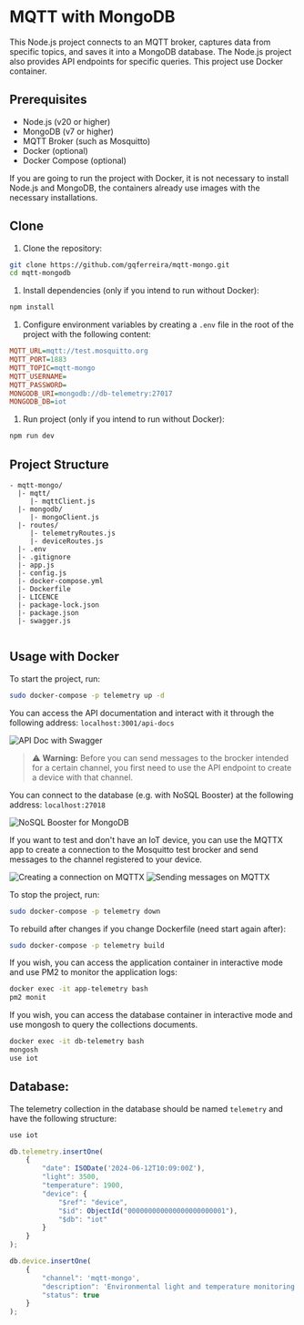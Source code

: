 # MQTT with MongoDB

This Node.js project connects to an MQTT broker, captures data from specific topics, and saves it into a MongoDB database. The Node.js project also provides API endpoints for specific queries. This project use Docker container.

## Prerequisites

- Node.js (v20 or higher)
- MongoDB (v7 or higher)
- MQTT Broker (such as Mosquitto)
- Docker (optional)
- Docker Compose (optional)

If you are going to run the project with Docker, it is not necessary to install Node.js and MongoDB, the containers already use images with the necessary installations.

## Clone

1. Clone the repository:

 ```bash
 git clone https://github.com/gqferreira/mqtt-mongo.git
 cd mqtt-mongodb
 ```

1. Install dependencies (only if you intend to run without Docker):

 ```bash
 npm install
 ```

1. Configure environment variables by creating a `.env` file in the root of the project with the following content:

 ```ini
 MQTT_URL=mqtt://test.mosquitto.org
 MQTT_PORT=1883
 MQTT_TOPIC=mqtt-mongo
 MQTT_USERNAME=
 MQTT_PASSWORD=
 MONGODB_URI=mongodb://db-telemetry:27017
 MONGODB_DB=iot
 ```

1. Run project (only if you intend to run without Docker):

```bash
npm run dev
```

## Project Structure
```plaintext
- mqtt-mongo/
  |- mqtt/
     |- mqttClient.js
  |- mongodb/
     |- mongoClient.js
  |- routes/
     |- telemetryRoutes.js
     |- deviceRoutes.js
  |- .env
  |- .gitignore
  |- app.js
  |- config.js
  |- docker-compose.yml
  |- Dockerfile
  |- LICENCE
  |- package-lock.json
  |- package.json
  |- swagger.js
  
```

## Usage with Docker

To start the project, run:

```bash
sudo docker-compose -p telemetry up -d
```

You can access the API documentation and interact with it through the following address: `localhost:3001/api-docs`

![API Doc with Swagger](images/doc.png)

> ⚠️ **Warning:** Before you can send messages to the brocker intended for a certain channel, you first need to use the API endpoint to create a device with that channel.

You can connect to the database (e.g. with NoSQL Booster) at the following address: `localhost:27018`

![NoSQL Booster for MongoDB](images/db.png)

If you want to test and don't have an IoT device, you can use the MQTTX app to create a connection to the Mosquitto test brocker and send messages to the channel registered to your device.

![Creating a connection on MQTTX](images/mqttx-connection.png)
![Sending messages on MQTTX](images/mqttx-messages.png)

To stop the project, run:

```bash
sudo docker-compose -p telemetry down
```

To rebuild after changes if you change Dockerfile (need start again after):
```bash
sudo docker-compose -p telemetry build
```

If you wish, you can access the application container in interactive mode and use PM2 to monitor the application logs:
```bash
docker exec -it app-telemetry bash
pm2 monit
```

If you wish, you can access the database container in interactive mode and use mongosh to query the collections documents.
```bash
docker exec -it db-telemetry bash
mongosh
use iot
```

## Database:

The telemetry collection in the database should be named `telemetry` and have the following structure:
```javascript
use iot

db.telemetry.insertOne(
    {
        "date": ISODate('2024-06-12T10:09:00Z'),
        "light": 3500,
        "temperature": 1900,
        "device": {
            "$ref": "device",
            "$id": ObjectId("000000000000000000000001"),
            "$db": "iot"
        }
    }
);
```

```javascript
db.device.insertOne(
    {
        "channel": 'mqtt-mongo',
        "description": 'Environmental light and temperature monitoring system',
        "status": true
    }
);
```